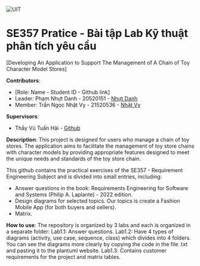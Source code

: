 ![UIT](https://img.shields.io/badge/from-UIT%20VNUHCM-blue?style=for-the-badge&link=https%3A%2F%2Fwww.uit.edu.vn%2F)
# SE357 Pratice - Bài tập Lab Kỹ thuật phân tích yêu cầu

[Developing An Application to Support The Management of A Chain of Toy Character Model Stores]

**Contributors**:

- [Role: Name - Student ID - Github link]
- Leader: Phạm Nhựt Danh - 20520151 - [Nhựt Danh](https://github.com/phamnhutdanh)
- Member: Trần Ngọc Nhật Vy - 21520536 - [Nhật Vy](https://github.com/ziuwuchuoi)

**Supervisors**:

- Thầy Vũ Tuấn Hải - [Github](https://github.com/vutuanhai237)

**Description**: This project is designed for users who manage a chain of toy stores. The application aims to facilitate the management of toy store chains with character models by providing appropriate features designed to meet the unique needs and standards of the toy store chain.

This github contains the practical exercises of the SE357 - Requirement Engineering Subject and is divided into small entries, including:
- Answer questions in the book: Requirements Engineering for Software and Systems (Philip A. Laplante) - 2022 edition.
- Design diagrams for selected topics. Our topics is create a Fashion Mobile App (for both buyers and sellers).
- Matrix.

**How to use**: The repository is organized by 3 labs and each is organized in a separate folder:
Lab1.1: Answer questions.
Lab1.2: Have 4 types of diagrams (activity, use case, sequence, class) which divides into 4 folders. You can see the diagrams more clearly by copying the code in the file .txt and pasting it to the plantuml website.
Lab1.3: Contains customer requirements for the project and matrix tables.

